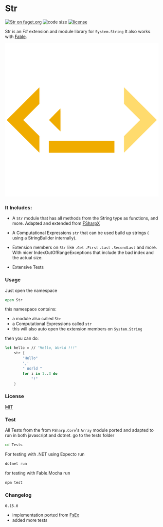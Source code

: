 # Str

[![Str on fuget.org](https://www.fuget.org/packages/Str/badge.svg)](https://www.fuget.org/packages/Str)
![code size](https://img.shields.io/github/languages/code-size/goswinr/Str.svg)
[![license](https://img.shields.io/github/license/goswinr/Str)](LICENSE)

Str is an F# extension and module library for `System.String`
It also works with [Fable](https://fable.io/).


![Logo](https://raw.githubusercontent.com/goswinr/Str/main/Doc/logo.png)

### It Includes:

- A `Str` module that has all methods from the String type as functions, and more. Adapted and extended from [FSharpX](https://github.com/fsprojects/FSharpx.Extras/blob/master/src/FSharpx.Extras/String.fs)
- A  Computational Expressions `str` that can be used build up strings ( using a StringBuilder internally).
- Extension members on `Str` like `.Get` `.First` `.Last` `.SecondLast` and more.
With nicer IndexOutOfRangeExceptions that include the bad index and the actual size.

- Extensive Tests

### Usage
Just open the namespace

```fsharp
open Str
```
this namespace contains:
- a module also called `Str`
- a  Computational Expressions called `str`
- this will also auto open the extension members on `System.String`

then you can do:

```fsharp
let hello = // "Hello, World !!!"
    str {
        "Hello"
        ','
        " World "
        for i in 1..3 do
            "!"
    }
```

### License
[MIT](https://raw.githubusercontent.com/goswinr/Str/main/LICENSE.txt)

### Test
All Tests from the from `FSharp.Core`'s `Array` module ported and adapted to run in both javascript and dotnet.
go to the tests folder

```bash
cd Tests
```

For testing with .NET using Expecto run

```bash
dotnet run
```

for testing with Fable.Mocha run

```bash
npm test
```


### Changelog

`0.15.0`
- implementation ported from [FsEx](https://github.com/goswinr/FsEx/blob/main/Src/StringModule.fs )
- added more tests